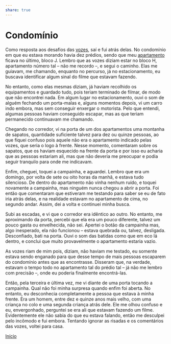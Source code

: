 ```yaml
---  
share: true  
---  
```

# Condomínio  
Como resposta aos desafios das [vozes](Vozes), saí e fui atrás delas. No condomínio em que eu estava morando havia dez prédios, sendo que meu [apartamento](Mudança%20de%20Apartamento) ficava no último, bloco J. Lembro que as vozes diziam estar no bloco H, apartamento número tal – não me recordo –, e segui o caminho. Elas me guiavam, me chamando, enquanto no percurso, já no estacionamento, eu buscava identificar algum sinal do filme que estavam fazendo.  
  
No entanto, como elas mesmas diziam, já haviam recolhido os equipamentos e guardado tudo, pois teriam terminado de filmar, de modo que não encontrei nada. Em algum lugar no estacionamento, ouvi o som de alguém fechando um porta-malas e, alguns momentos depois, vi um carro indo embora, mas sem conseguir enxergar o motorista. Pelo que entendi, algumas pessoas haviam conseguido escapar, mas as que teriam permanecido continuavam me chamando.  
  
Chegando no corredor, vi na porta de um dos apartamentos uma montanha de sapatos, quantidade suficiente talvez para dez ou quinze pessoas, ao que fiquei confuso pois aquele não era o apartamento indicado pelas vozes, que seria o logo à frente. Nesse momento, comentaram sobre os sapatos, que os haviam esquecido na frente da porta e por isso eu acharia que as pessoas estariam ali, mas que não deveria me preocupar e podia seguir tranquilo para onde me indicavam.  
  
Enfim, cheguei, toquei a campainha, e aguardei. Lembro que era um domingo, por volta de sete ou oito horas da manhã, e estava tudo silencioso. De dentro do apartamento não vinha nenhum ruído, e toquei novamente a campainha, mas ninguém nunca chegou a abrir a porta. Foi então que comentaram que estiveram me testando para saber se eu de fato iria atrás delas, e na realidade estavam no apartamento de cima, no segundo andar. Assim, dei a volta e continuei minha busca.  
  
Subi as escadas, e vi que o corredor era idêntico ao outro. No entanto, me aproximando da porta, percebi que ela era um pouco diferente, talvez um pouco gasta ou envelhecida, não sei. Apertei o botão da campainha mas, algo inesperado, ela não funcionou – estava quebrada ou, talvez, desligada. Desconfiado, bati na porta. Ouvi o som das batidas como que em eco lá dentro, e conclui que muito provavelmente o apartamento estaria vazio.  
  
As vozes riam de mim pois, diziam, não haviam me testado, eu somente estava sendo enganado para que desse tempo de mais pessoas escaparem do condomínio antes que as encontrasse. Disseram que, na verdade, estavam o tempo todo no apartamento tal do prédio tal – já não me lembro com precisão –, onde eu poderia finalmente encontrá-las.  
  
Então, pela terceira e última vez, me vi diante de uma porta tocando a campainha. Qual não foi minha surpresa quando enfim foi aberta. No entanto, eu desconhecia completamente a pessoa que estava à minha frente. Era um homem, entre dez e quinze anos mais velho, com uma criança no colo e uma segunda criança atrás dele. Ele me olhou confuso e eu, envergonhado, perguntei se era ali que estavam fazendo um filme. Evidentemente ele não sabia do que eu estava falando, então me desculpei pelo incômodo e fui embora. Tentando ignorar as risadas e os comentários das vozes, voltei para casa.  
  
[Início](Início)
